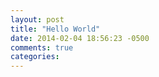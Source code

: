 ```yaml
---
layout: post
title: "Hello World"
date: 2014-02-04 18:56:23 -0500
comments: true
categories: 
---
```

